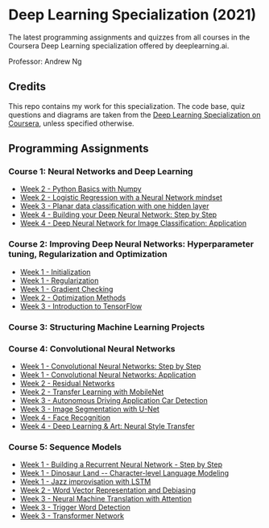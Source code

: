 # Deep Learning Specialization (2021)

The latest programming assignments and quizzes from all courses in the Coursera Deep Learning specialization offered by deeplearning.ai.

Professor: Andrew Ng

## Credits

This repo contains my work for this specialization. The code base, quiz questions and diagrams are taken from the [Deep Learning Specialization on Coursera](https://www.coursera.org/specializations/deep-learning), unless specified otherwise.

## Programming Assignments

### Course 1: Neural Networks and Deep Learning
  - [Week 2 - Python Basics with Numpy](https://colab.research.google.com/github/OpenBanboo/Deep-Learning-Specialization/blob/main/Course1-Neural-Networks-and-Deep-Learning/Assignments/Week%202/W2A1_Python_Basics_with_Numpy/Python_Basics_with_Numpy.ipynb)
  - [Week 2 - Logistic Regression with a Neural Network mindset](https://colab.research.google.com/github/OpenBanboo/Deep-Learning-Specialization/blob/main/Course1-Neural-Networks-and-Deep-Learning/Assignments/Week%202/W2A2_Logistic_Regression_with_a_Neural_Network_mindset/Logistic_Regression_with_a_Neural_Network_mindset.ipynb)
  - [Week 3 - Planar data classification with one hidden layer](https://colab.research.google.com/github/OpenBanboo/Deep-Learning-Specialization/blob/main/Course1-Neural-Networks-and-Deep-Learning/Assignments/Week%203/W3A1_Planar_data_classification_with_one_hidden_layer/Planar_data_classification_with_one_hidden_layer-2.ipynb)
  - [Week 4 - Building your Deep Neural Network: Step by Step](https://colab.research.google.com/github/OpenBanboo/Deep-Learning-Specialization/blob/main/Course1-Neural-Networks-and-Deep-Learning/Assignments/Week%204/W4A1_Building_your_Deep_Neural_Network_Step_by_Step/Building_your_Deep_Neural_Network_Step_by_Step.ipynb)
  - [Week 4 - Deep Neural Network for Image Classification: Application](https://colab.research.google.com/github/OpenBanboo/Deep-Learning-Specialization/blob/main/Course1-Neural-Networks-and-Deep-Learning/Assignments/Week%204/W4A2_Deep_Neural_Network_Application/Deep%20Neural%20Network%20-%20Application.ipynb)

### Course 2: Improving Deep Neural Networks: Hyperparameter tuning, Regularization and Optimization
  - [Week 1 - Initialization](https://colab.research.google.com/github/OpenBanboo/Deep-Learning-Specialization/blob/main/Course2-Improving-Deep-Neural-Networks/Assignments/Week%201/W1A1_Initialization/Initialization.ipynb)
  - [Week 1 - Regularization](https://colab.research.google.com/github/OpenBanboo/Deep-Learning-Specialization/blob/main/Course2-Improving-Deep-Neural-Networks/Assignments/Week%201/W1A2_Regularization/Regularization.ipynb)
  - [Week 1 - Gradient Checking](https://colab.research.google.com/github/OpenBanboo/Deep-Learning-Specialization/blob/main/Course2-Improving-Deep-Neural-Networks/Assignments/Week%201/W1A3_Gradient_Checking/Gradient_Checking.ipynb)
  - [Week 2 - Optimization Methods](https://colab.research.google.com/github/OpenBanboo/Deep-Learning-Specialization/blob/main/Course2-Improving-Deep-Neural-Networks/Assignments/Week%202/W2A1_Optimization_methods/Optimization_methods.ipynb)
  - [Week 3 - Introduction to TensorFlow](https://colab.research.google.com/github/OpenBanboo/Deep-Learning-Specialization/blob/main/Course2-Improving-Deep-Neural-Networks/Assignments/Week%203/W3A1_Tensorflow_introduction/Tensorflow_introduction.ipynb)

### Course 3: Structuring Machine Learning Projects

### Course 4: Convolutional Neural Networks
  - [Week 1 - Convolutional Neural Networks: Step by Step](https://colab.research.google.com/github/OpenBanboo/Deep-Learning-Specialization/blob/main/Course4-Convolutional-Neural-Networks/Assignments/Week%201/W1A1_Convolution_model_Step_by_Step/Convolution_model_Step_by_Step_v1.ipynb)
  - [Week 1 - Convolutional Neural Networks: Application](https://colab.research.google.com/github/OpenBanboo/Deep-Learning-Specialization/blob/main/Course4-Convolutional-Neural-Networks/Assignments/Week%201/W1A2_Convolution_Model_Application/Convolution_model_Application.ipynb)
  - [Week 2 - Residual Networks](https://colab.research.google.com/github/OpenBanboo/Deep-Learning-Specialization/blob/main/Course4-Convolutional-Neural-Networks/Assignments/Week%202/W2A1_Residual_Networks/Residual_Networks.ipynb)
  - [Week 2 - Transfer Learning with MobileNet](https://colab.research.google.com/github/OpenBanboo/Deep-Learning-Specialization/blob/main/Course4-Convolutional-Neural-Networks/Assignments/Week%202/W2A2_Transfer_learning_with_MobileNet/Transfer_learning_with_MobileNet_v1.ipynb)
  - [Week 3 - Autonomous Driving Application Car Detection](https://colab.research.google.com/github/OpenBanboo/Deep-Learning-Specialization/blob/main/Course4-Convolutional-Neural-Networks/Assignments/Week%203/W3A1_Autonomous_driving_application_Car_detection/Autonomous_driving_application_Car_detection.ipynb)
  - [Week 3 - Image Segmentation with U-Net](https://colab.research.google.com/github/OpenBanboo/Deep-Learning-Specialization/blob/main/Course4-Convolutional-Neural-Networks/Assignments/Week%203/W3A2_Image%20Segmentation%20with%20U-Net/Image_segmentation_Unet_v2.ipynb)
  - [Week 4 - Face Recognition](https://colab.research.google.com/github/OpenBanboo/Deep-Learning-Specialization/blob/main/Course4-Convolutional-Neural-Networks/Assignments/Week%204/W4A1_Face_Recognition/Face_Recognition.ipynb)
  - [Week 4 - Deep Learning & Art: Neural Style Transfer](https://colab.research.google.com/github/OpenBanboo/Deep-Learning-Specialization/blob/main/Course4-Convolutional-Neural-Networks/Assignments/Week%204/W4A2_Neural_Style_Transfer/Art_Generation_with_Neural_Style_Transfer.ipynb)

### Course 5: Sequence Models
  - [Week 1 - Building a Recurrent Neural Network - Step by Step](https://colab.research.google.com/github/OpenBanboo/Deep-Learning-Specialization/blob/main/Course5-Sequence-Models/Assignments/Week%201/W1A1_Building_a_Recurrent_Neural_Network_Step_by_Step/Building_a_Recurrent_Neural_Network_Step_by_Step.ipynb)
  - [Week 1 - Dinosaur Land -- Character-level Language Modeling](https://colab.research.google.com/github/OpenBanboo/Deep-Learning-Specialization/blob/main/Course5-Sequence-Models/Assignments/Week%201/W1A2_Dinosaurus_Island_Character_level_language_model/Dinosaurus_Island_Character_level_language_model.ipynb)
  - [Week 1 - Jazz improvisation with LSTM](https://colab.research.google.com/github/OpenBanboo/Deep-Learning-Specialization/blob/main/Course5-Sequence-Models/Assignments/Week%201/W1A3_Improvise_a_Jazz_Solo_with_an_LSTM_Network/Improvise_a_Jazz_Solo_with_an_LSTM_Network_v4.ipynb)
  - [Week 2 - Word Vector Representation and Debiasing](https://colab.research.google.com/github/OpenBanboo/Deep-Learning-Specialization/blob/main/Course5-Sequence-Models/Assignments/Week%202/W2A1_Operations_on_word_vectors/Operations_on_word_vectors_v2a.ipynb)
  - [Week 3 - Neural Machine Translation with Attention](https://colab.research.google.com/github/OpenBanboo/Deep-Learning-Specialization/blob/main/Course5-Sequence-Models/Assignments/Week%203/W3A1_Machine_Translation/Neural_machine_translation_with_attention_v4a.ipynb)  
  - [Week 3 - Trigger Word Detection](https://colab.research.google.com/github/OpenBanboo/Deep-Learning-Specialization/blob/main/Course5-Sequence-Models/Assignments/Week%203/W3A2_Trigger_word_detection/Trigger_word_detection_v2a-2.ipynb)  
  - [Week 3 - Transformer Network](https://colab.research.google.com/github/OpenBanboo/Deep-Learning-Specialization/blob/main/Course5-Sequence-Models/Assignments/Week%204/W4A1_Transformer/C5_W4_A1_Transformer_Subclass_v1.ipynb)   
